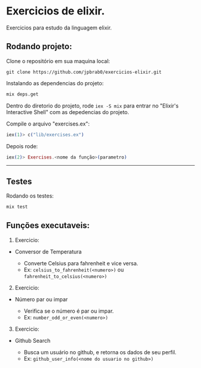 # Exercicios de elixir.

Exercicios para estudo da linguagem elixir.

## Rodando projeto:

Clone o repositório em sua maquina local:

```git
git clone https://github.com/jpbrab0/exercicios-elixir.git
```

Instalando as dependencias do projeto:
```bash
mix deps.get
```

Dentro do diretorio do projeto, rode `iex -S mix` para entrar no "Elixir's Interactive Shell" com as depedencias do projeto.

Compile o arquivo "exercises.ex":
```elixir
iex(1)> c("lib/exercises.ex")
```

Depois rode:

```elixir
iex(2)> Exercises.<nome da função>(parametro)
```
---

## Testes

Rodando os testes:

```bash
mix test
```

## Funções executaveis:

1. Exercicio: 

* Conversor de Temperatura
  
  - Converte Celsius para fahrenheit e vice versa.
  - Ex: `celsius_to_fahrenheit(<numero>)` ou `fahrenheit_to_celsius(<numero>)`
2. Exercicio:

* Número par ou impar

  - Verifica se o número é par ou impar.
  - Ex: `number_odd_or_even(<numero>)`

3. Exercicio:

* Github Search

  - Busca um usuário no github, e retorna os dados de seu perfil.
  - Ex: `github_user_info(<nome do usuario no github>)`

